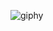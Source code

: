
![giphy](https://user-images.githubusercontent.com/127006114/222943720-19aeb138-9413-40e1-a4c0-d5ba957569e1.gif)



<!--
**Arnoldd-h/Arnoldd-h** is a ✨ _special_ ✨ repository because its `README.md` (this file) appears on your GitHub profile.

l



Here are some ideas to get you started:

- 🔭 I’m currently working on ...
- 🌱 I’m currently learning ...
- 👯 I’m looking to collaborate on ...
- 🤔 I’m looking for help with ...
- 💬 Ask me about ...
- 📫 How to reach me: ...
- 😄 Pronouns: ...
- ⚡ Fun fact: ...
-->
